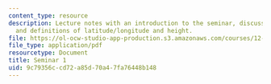 ```yaml
---
content_type: resource
description: Lecture notes with an introduction to the seminar, discussion of GPS,
  and definitions of latitude/longitude and height.
file: https://ol-ocw-studio-app-production.s3.amazonaws.com/courses/12-s56-gps-where-are-you-fall-2008/9c79356ccd72a85d70a47fa76448b148_12s56_sem01.pdf
file_type: application/pdf
resourcetype: Document
title: Seminar 1
uid: 9c79356c-cd72-a85d-70a4-7fa76448b148
---
```

